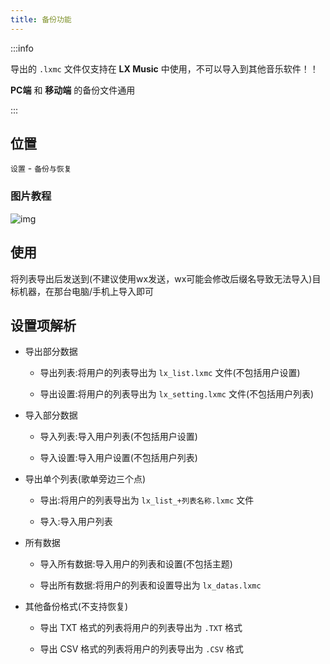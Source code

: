 ```yaml
---
title: 备份功能
---
```


:::info

导出的 `.lxmc` 文件仅支持在 **LX Music** 中使用，不可以导入到其他音乐软件！！

**PC端** 和 **移动端** 的备份文件通用

:::

## 位置

`设置` - `备份与恢复`

### 图片教程

![img](https://i.mji.rip/2023/07/17/2b74b2f7c8b7ca43d4dd5ba63668d4fb.jpeg)

## 使用

将列表导出后发送到(不建议使用wx发送，wx可能会修改后缀名导致无法导入)目标机器，在那台电脑/手机上导入即可

## 设置项解析

- 导出部分数据

  - 导出列表:将用户的列表导出为 `lx_list.lxmc` 文件(不包括用户设置)

  - 导出设置:将用户的列表导出为 `lx_setting.lxmc` 文件(不包括用户列表)

- 导入部分数据

  - 导入列表:导入用户列表(不包括用户设置)

  - 导入设置:导入用户设置(不包括用户列表)

- 导出单个列表(歌单旁边三个点)

  - 导出:将用户的列表导出为 `lx_list_+列表名称.lxmc` 文件

  - 导入:导入用户列表

- 所有数据

  - 导入所有数据:导入用户的列表和设置(不包括主题)

  - 导出所有数据:将用户的列表和设置导出为 `lx_datas.lxmc`

- 其他备份格式(不支持恢复)

  - 导出 TXT 格式的列表将用户的列表导出为 `.TXT` 格式

  - 导出 CSV 格式的列表将用户的列表导出为 `.CSV` 格式

